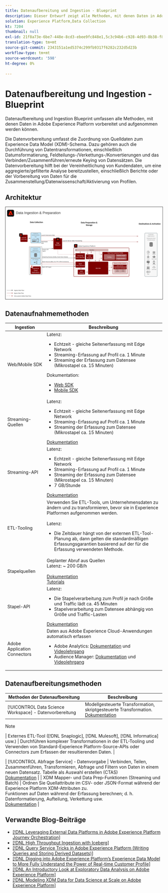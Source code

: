 ```yaml
---
title: Datenaufbereitung und Ingestion - Blueprint
description: Dieser Entwurf zeigt alle Methoden, mit denen Daten in Adobe Experience Platform erfasst und vorbereitet werden können.
solution: Experience Platform,Data Collection
kt: 7204
thumbnail: null
exl-id: 21f8a73e-6be7-448e-8cd3-ebee9fc848e1,5c3c94b6-c928-4d93-8b38-f8bd2aad2e68
translation-type: tm+mt
source-git-commit: 2343151a1ed5374c299fb9317f6282c232d5d23b
workflow-type: tm+mt
source-wordcount: '598'
ht-degree: 0%

---
```


# Datenaufbereitung und Ingestion - Blueprint

Datenaufbereitung und Ingestion Blueprint umfassen alle Methoden, mit denen Daten in Adobe Experience Platform vorbereitet und aufgenommen werden können.

Die Datenvorbereitung umfasst die Zuordnung von Quelldaten zum Experience Data Model (XDM)-Schema. Dazu gehören auch die Durchführung von Datentransformationen, einschließlich Datumsformatierung, Feldteilungs-/Verkettungs-/Konvertierungen und das Verbinden/Zusammenführen/erneute Keying von Datensätzen. Die Datenvorbereitung hilft bei der Vereinheitlichung von Kundendaten, um eine aggregierte/gefilterte Analyse bereitzustellen, einschließlich Berichte oder der Vorbereitung von Daten für die Zusammenstellung/Datenwissenschaft/Aktivierung von Profilen.

## Architektur

<img src="assets/dataingest.svg" alt="Referenzarchitektur für das Datenaufbereitungs- und -aufbereitungs-Blueprint" style="border:1px solid #4a4a4a" />

## Datenaufnahmemethoden

| Ingestion | Beschreibung |
|------------------------------|-----------------------------------------------------------------------------------------------------------------------------------------------------------------------------------------------------------------------------------------------------------------------------------------------------------------------------------------------------------------------------------------------------------------------------------------|
| Web/Mobile SDK | Latenz:<ul><li>Echtzeit - gleiche Seitenerfassung mit Edge Network</li><li>Streaming-Erfassung auf Profil ca. 1 Minute</li><li>Streaming der Erfassung zum Datensee (Mikrostapel ca. 15 Minuten)</ul>Dokumentation: <ul><li>[Web SDK](https://experienceleague.corp.adobe.com/docs/web-sdk.html)</li><li>[Mobile SDK](https://experienceleague.adobe.com/docs/mobile.html?lang=en)</li></ul> |
| Streaming-Quellen | Latenz:<ul><li>Echtzeit - gleiche Seitenerfassung mit Edge Network</li><li>Streaming-Erfassung auf Profil ca. 1 Minute</li><li>Streaming der Erfassung zum Datensee (Mikrostapel ca. 15 Minuten)</li></ul>[Dokumentation](https://experienceleague.adobe.com/docs/experience-platform/sources/home.html?lang=en#connectors) |
| Streaming-API | Latenz:<ul><li>Echtzeit - gleiche Seitenerfassung mit Edge Network</li><li>Streaming-Erfassung auf Profil ca. 1 Minute</li><li>Streaming der Erfassung zum Datensee (Mikrostapel ca. 15 Minuten)</li><li>7 GB/Stunde</li></ul>[Dokumentation](https://experienceleague.adobe.com/docs/experience-platform/ingestion/streaming/overview.html?lang=en#what-can-you-do-with-streaming-ingestion%3F) |
| ETL-Tooling | Verwenden Sie ETL-Tools, um Unternehmensdaten zu ändern und zu transformieren, bevor sie in Experience Platformen aufgenommen werden.<br><br>Latenz:<ul><li>Die Zeitdauer hängt von der externen ETL-Tool-Planung ab, dann gelten die standardmäßigen Erfassungsgarantien basierend auf der für die Erfassung verwendeten Methode.</li></ul> |
| Stapelquellen | Geplanter Abruf aus Quellen<br>Latenz: ~ 200 GB/h<br><br>[Dokumentation](https://experienceleague.adobe.com/docs/experience-platform/sources/home.html?lang=en#connectors)<br>[Tutorials](https://experienceleague.adobe.com/docs/platform-learn/tutorials/sources/overview.html) |
| Stapel-API | Latenz:<ul><li>Die Stapelverarbeitung zum Profil je nach Größe und Traffic lädt ca. 45 Minuten</li><li>Stapelverarbeitung zum Datensee abhängig von Größe und Traffic-Lasten</li></ul>[Dokumentation](https://experienceleague.adobe.com/docs/experience-platform/ingestion/batch/overview.html?lang=en#batch) |
| Adobe Application Connectors | Daten aus Adobe Experience Cloud-Anwendungen automatisch erfassen<ul><li>Adobe Analytics: [Dokumentation](https://experienceleague.adobe.com/docs/experience-platform/sources/connectors/adobe-applications/analytics.html?lang=en#connectors) und [Videolehrgang](https://experienceleague.adobe.com/docs/platform-learn/tutorials/sources/ingest-data-from-adobe-analytics.html)</li><li>Audience Manager: [Dokumentation](https://experienceleague.adobe.com/docs/experience-platform/sources/connectors/adobe-applications/audience-manager.html?lang=en#connectors) und [Videolehrgang](https://experienceleague.adobe.com/docs/platform-learn/tutorials/sources/ingest-data-from-aam.html)</li></ul> |


## Datenaufbereitungsmethoden

| Methoden der Datenaufbereitung | Beschreibung |
|------------------------------------------------------------|------------------------------------------------------------------------------------------------------------------------------------------------------------------------------------------------------------------------------------------------------------------------------------------------|
| [!UICONTROL Data Science Workspace]  - Datenvorbereitung | Modellgesteuerte Transformation, skriptgesteuerte Transformation.<br>[Dokumentation](https://experienceleague.adobe.com/docs/experience-platform/data-science-workspace/home.html?lang=en) |
>[!NOTE]
>
>| Externes ETL-Tool ([!DNL Snaplogic], [!DNL Mulesoft], [!DNL Informatica] usw.) | Durchführen komplexer Transformationen in der ETL-Tooling und Verwenden von Standard-Experience Platform-Source-APIs oder Connectors zum Erfassen der resultierenden Daten.                                                                                                                                                               |

| [!UICONTROL Abfrage Service] - Datenvorgabe                                  | Verbinden, Teilen, Zusammenführen, Transformieren, Abfrage und Filtern von Daten in einem neuen Datensatz. Tabelle als Auswahl erstellen (CTAS) <br>[Dokumentation](https://experienceleague.adobe.com/docs/experience-platform/query/home.html?lang=en#sql)                                                                       |
| XDM Mapper- und Data Prep-Funktionen (Streaming und Batch)     | Ordnen Sie Quellattribute im CSV- oder JSON-Format während der Experience Platform XDM-Attributen zu.<br>Funktionen auf Daten während der Erfassung berechnen; d. h. Datenformatierung, Aufteilung, Verkettung usw.<br>[Dokumentation](https://experienceleague.adobe.com/docs/experience-platform/data-prep/home.html?lang=en) |

## Verwandte Blog-Beiträge

* [[!DNL Leveraging External Data Platforms in Adobe Experience Platform Journey Orchestration]](https://medium.com/adobetech/leveraging-external-data-platforms-in-adobe-experience-platform-journey-orchestration-54fc6134fe17?source=your_stories_page-------------------------------------)
* [[!DNL High Throughput Ingestion with Iceberg]](https://medium.com/adobetech/high-throughput-ingestion-with-iceberg-ccf7877a413f?source=your_stories_page-------------------------------------)
* [[!DNL Query Service Tricks in Adobe Experience Platform (Writing Queries and Storing Derived Datasets)]](https://medium.com/adobetech/query-service-tricks-in-adobe-experience-platform-writing-queries-and-storing-derived-datasets-eaee0d6d683e?source=your_stories_page-------------------------------------)
* [[!DNL Digging into Adobe Experience Platform’s Experience Data Model to More Fully Understand the Power of Real-time Customer Profile]](https://medium.com/adobetech/digging-into-adobe-experience-platforms-experience-data-model-to-more-fully-understand-the-power-3e109271e04f?source=your_stories_page-------------------------------------)
* [[!DNL An Introductory Look at Exploratory Data Analysis on Adobe Experience Platform]](https://medium.com/adobetech/an-introductory-look-at-exploratory-data-analysis-on-adobe-experience-platform-1bfce7501d9a?source=your_stories_page-------------------------------------)
* [[!DNL Modeling XDM Data for Data Science at Scale on Adobe Experience Platform]](https://medium.com/adobetech/modeling-xdm-data-for-data-science-at-scale-on-adobe-experience-platform-222bb2a6dbf7?source=your_stories_page-------------------------------------)
